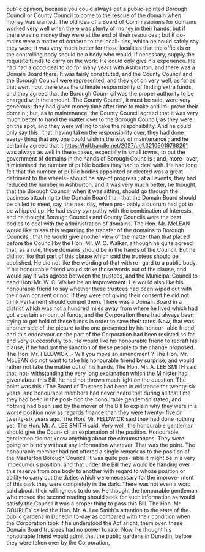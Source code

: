 public opinion, because you could always get a public-spirited Borough Council or County Council to come to the rescue of the domain when money was wanted. The old idea of a Board of Commissioners for domains worked very well when there was plenty of money in their hands, but if there was no money they were at the end of their resources ; but if do- mains were a matter of concern to the locali- ties, which he could safely say they were, it was very much better for those localities that the officials or the controlling body should be a body who would, if necessary, supply the requisite funds to carry on the work. He could only give his experience. He had had a good deal to do for many years with Ashburton, and there was a Domain Board there. It was fairly constituted, and the County Council and the Borough Council were represented, and they got on very well, as far as that went ; but there was the ultimate responsibility of finding extra funds, and they agreed that the Borough Coun- cil was the proper authority to be charged with the amount. The County Council, it must be said, were very generous; they had given money time after time to make and im- prove their domain ; but, as to maintenance, the County Council agreed that it was very much better to hand the matter over to the Borough Council, as they were on the spot, and they were willing to take the responsibility. And he could only say this : that, having taken the responsibility over, they had done every- thing that any one could wish in the way of maintenance ; and he certainly agreed that it https://hdl.handle.net/2027/uc1.32106019788261 was always as well in these cases, especially in small towns, to put the government of domains in the hands of Borough Councils ; and, more- over, it minimised the number of public bodies they had to deal with. He had long felt that the number of public bodies appointed or elected was a great detriment to the wheels- should he say-of progress ; at all events, they had reduced the number in Ashburton, and it was very much better, he thought, that the Borough Council, when it was sitting, should go through the business attaching to the Domain Board than that the Domain Board should be called to meet, say, the next day, when pro- bably a quorum had got to be whipped up. He had every sympathy with the combination of interests, and he thought Borough Councils and County Councils were the best bodies to deal with the administration of domains. The Hon. Mr. McLEAN would like to say this regarding the transfer of the domains to Borough Councils : that he would give another view of the matter than that placed before the Council by the Hon. Mr. W. C. Walker, although he quite agreed that, as a rule, these domains should be in the hands of the Council. But he did not like that part of this clause which said the trustees should be abolished. He did not like the wording of that with re- gard to a public body. If his honourable friend would strike those words out of the clause, and would say it was agreed between the trustees, and the Municipal Council to hand Hon. Mr. W. C. Walker be an improvement. He would also like his honourable friend to say whether these trustees had been wiped out with their own consent or not. If they were not giving their consent he did not think Parliament should compel them. There was a Domain Board in a district which was not a hundred miles away from where he lived which had got a certain amount of funds, and the Corporation there had always been trying to get hold of these funds in order to save their rates. Now, that was another side of the picture to the one presented by his honour- able friend, and this endeavour on the part of the Corporation had been resisted so far, and very successfully too. He would like his honourable friend to redraft his clause, if he had got the sanction of these people to the change proposed. The Hon. Mr. FELDWICK .- Will you move an amendment ? The Hon. Mr. McLEAN did not want to take his honourable friend by surprise, and would rather not take the matter out of his hands. The Hon. Mr. A. LEE SMITH said that, not- withstanding the very long explanation which the Minister had given about this Bill, he had not thrown much light on the question. The point was this : The Board of Trustees had been in existence for twenty-six years, and honourable members had never heard that during all that time they had been in the posi- tion the honourable gentleman stated, and nothing had been said by the mover of the Bill to explain why they were in a worse position now as regards finance than they were twenty- five or twenty-six years ago. The Hon. Mr. FELDWICK said they had done nothing yet. The Hon. Mr. A. LEE SMITH said, Very well, the honourable gentleman should give the Coun- cil an explanation of the position. Honourable gentlemen did not know anything about the circumstances. They were going on blindly without any information whatever. That was the point. The honourable member had not offered a single remark as to the position of the Masterton Borough Council. It was quite pos- sible it might be in a very impecunious position, and that under the Bill they would be handing over this reserve from one body to another with regard to whose position or ability to carry out the duties which were necessary for the improve- ment of this park they were completely in the dark. There was not even a word said about. their willingness to do so. He thought the honourable gentleman who moved the second reading should seek for such information as would satisfy the Council it was a proper thing to pass this Bill. The Hon. Mr. GOURLEY called the Hon. Mr. A. Lee Smith's attention to the state of the public gardens in Dunedin to-day as compared with their condition when the Corporation took If he understood the Act aright, them over. these Domain Board trustees had no power to rate. Now, he thought his honourable friend would admit that the public gardens in Dunedin, before they were taken over by the Corporation, 